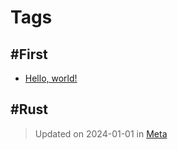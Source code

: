 # Tags

## #First
- [Hello, world!](./blog/2024/Hello,%20world!.md)

## #Rust



> Updated on <time datetime="2024-01-01">2024-01-01</time> in [Meta](categories.md#Meta) 